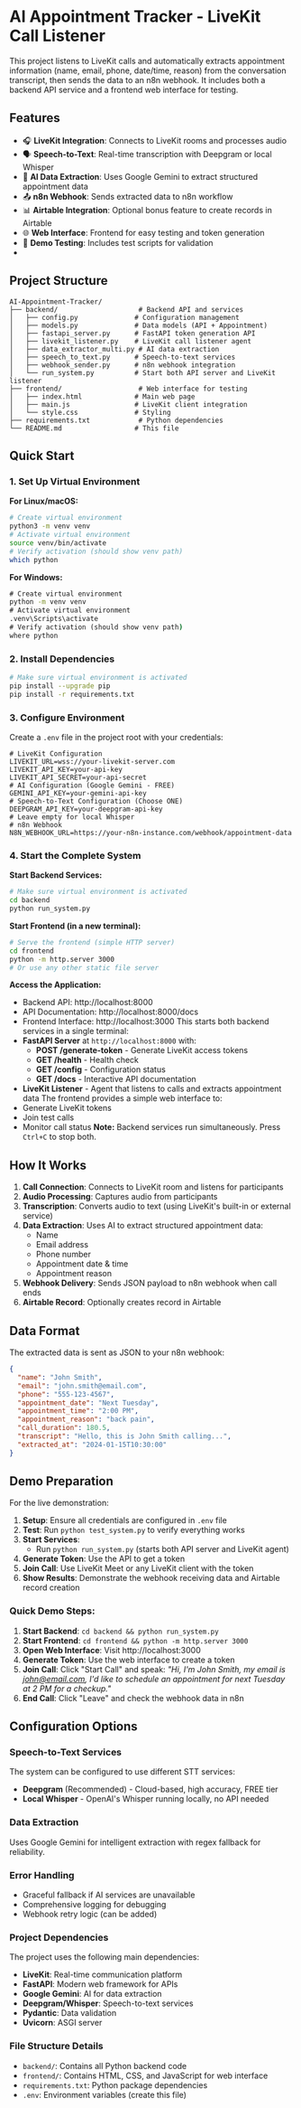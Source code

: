 # AI Appointment Tracker - LiveKit Call Listener

This project listens to LiveKit calls and automatically extracts appointment information (name, email, phone, date/time, reason) from the conversation transcript, then sends the data to an n8n webhook. It includes both a backend API service and a frontend web interface for testing.

## Features

- 🎧 **LiveKit Integration**: Connects to LiveKit rooms and processes audio
- 🗣️ **Speech-to-Text**: Real-time transcription with Deepgram or local Whisper
- 🤖 **AI Data Extraction**: Uses Google Gemini to extract structured appointment data
- 📤 **n8n Webhook**: Sends extracted data to n8n workflow
- 📊 **Airtable Integration**: Optional bonus feature to create records in Airtable
- 🌐 **Web Interface**: Frontend for easy testing and token generation
- 🧪 **Demo Testing**: Includes test scripts for validation
- 
## Project Structure

```
AI-Appointment-Tracker/
├── backend/                    # Backend API and services
│   ├── config.py              # Configuration management
│   ├── models.py              # Data models (API + Appointment)
│   ├── fastapi_server.py      # FastAPI token generation API
│   ├── livekit_listener.py    # LiveKit call listener agent
│   ├── data_extractor_multi.py # AI data extraction
│   ├── speech_to_text.py      # Speech-to-text services
│   ├── webhook_sender.py      # n8n webhook integration
│   └── run_system.py          # Start both API server and LiveKit listener
├── frontend/                   # Web interface for testing
│   ├── index.html             # Main web page
│   ├── main.js                # LiveKit client integration
│   └── style.css              # Styling
├── requirements.txt            # Python dependencies
└── README.md                  # This file
```

## Quick Start

### 1. Set Up Virtual Environment

**For Linux/macOS:**

```bash
# Create virtual environment
python3 -m venv venv
# Activate virtual environment
source venv/bin/activate
# Verify activation (should show venv path)
which python
```

**For Windows:**

```cmd
# Create virtual environment
python -m venv venv
# Activate virtual environment
.venv\Scripts\activate
# Verify activation (should show venv path)
where python
```

### 2. Install Dependencies

```bash
# Make sure virtual environment is activated
pip install --upgrade pip
pip install -r requirements.txt
```

### 3. Configure Environment

Create a `.env` file in the project root with your credentials:
```env
# LiveKit Configuration
LIVEKIT_URL=wss://your-livekit-server.com
LIVEKIT_API_KEY=your-api-key
LIVEKIT_API_SECRET=your-api-secret
# AI Configuration (Google Gemini - FREE)
GEMINI_API_KEY=your-gemini-api-key
# Speech-to-Text Configuration (Choose ONE)
DEEPGRAM_API_KEY=your-deepgram-api-key
# Leave empty for local Whisper
# n8n Webhook
N8N_WEBHOOK_URL=https://your-n8n-instance.com/webhook/appointment-data
```

### 4. Start the Complete System

**Start Backend Services:**

```bash
# Make sure virtual environment is activated
cd backend
python run_system.py
```

**Start Frontend (in a new terminal):**

```bash
# Serve the frontend (simple HTTP server)
cd frontend
python -m http.server 3000
# Or use any other static file server
```

**Access the Application:**

- Backend API: http://localhost:8000
- API Documentation: http://localhost:8000/docs
- Frontend Interface: http://localhost:3000
This starts both backend services in a single terminal:
- **FastAPI Server** at `http://localhost:8000` with:
  - **POST /generate-token** - Generate LiveKit access tokens
  - **GET /health** - Health check
  - **GET /config** - Configuration status
  - **GET /docs** - Interactive API documentation
- **LiveKit Listener** - Agent that listens to calls and extracts appointment data
The frontend provides a simple web interface to:
- Generate LiveKit tokens
- Join test calls
- Monitor call status
**Note:** Backend services run simultaneously. Press `Ctrl+C` to stop both.
  
## How It Works

1. **Call Connection**: Connects to LiveKit room and listens for participants
2. **Audio Processing**: Captures audio from participants
3. **Transcription**: Converts audio to text (using LiveKit's built-in or external service)
4. **Data Extraction**: Uses AI to extract structured appointment data:
   - Name
   - Email address
   - Phone number
   - Appointment date & time
   - Appointment reason
5. **Webhook Delivery**: Sends JSON payload to n8n webhook when call ends
6. **Airtable Record**: Optionally creates record in Airtable

## Data Format

The extracted data is sent as JSON to your n8n webhook:
```json
{
  "name": "John Smith",
  "email": "john.smith@email.com",
  "phone": "555-123-4567",
  "appointment_date": "Next Tuesday",
  "appointment_time": "2:00 PM",
  "appointment_reason": "back pain",
  "call_duration": 180.5,
  "transcript": "Hello, this is John Smith calling...",
  "extracted_at": "2024-01-15T10:30:00"
}
```

## Demo Preparation

For the live demonstration:
1. **Setup**: Ensure all credentials are configured in `.env` file
2. **Test**: Run `python test_system.py` to verify everything works
3. **Start Services**: 
   - Run `python run_system.py` (starts both API server and LiveKit agent)
4. **Generate Token**: Use the API to get a token
5. **Join Call**: Use LiveKit Meet or any LiveKit client with the token
6. **Show Results**: Demonstrate the webhook receiving data and Airtable record creation
   
### Quick Demo Steps:

1. **Start Backend**: `cd backend && python run_system.py`
2. **Start Frontend**: `cd frontend && python -m http.server 3000`
3. **Open Web Interface**: Visit http://localhost:3000
4. **Generate Token**: Use the web interface to create a token
5. **Join Call**: Click "Start Call" and speak: *"Hi, I'm John Smith, my email is john@email.com, I'd like to schedule an appointment for next Tuesday at 2 PM for a checkup."*
6. **End Call**: Click "Leave" and check the webhook data in n8n
   
## Configuration Options

### Speech-to-Text Services

The system can be configured to use different STT services:
- **Deepgram** (Recommended) - Cloud-based, high accuracy, FREE tier
- **Local Whisper** - OpenAI's Whisper running locally, no API needed

### Data Extraction

Uses Google Gemini for intelligent extraction with regex fallback for reliability.

### Error Handling

- Graceful fallback if AI services are unavailable
- Comprehensive logging for debugging
- Webhook retry logic (can be added)

### Project Dependencies

The project uses the following main dependencies:
- **LiveKit**: Real-time communication platform
- **FastAPI**: Modern web framework for APIs
- **Google Gemini**: AI for data extraction
- **Deepgram/Whisper**: Speech-to-text services
- **Pydantic**: Data validation
- **Uvicorn**: ASGI server

### File Structure Details

- `backend/`: Contains all Python backend code
- `frontend/`: Contains HTML, CSS, and JavaScript for web interface
- `requirements.txt`: Python package dependencies
- `.env`: Environment variables (create this file)
